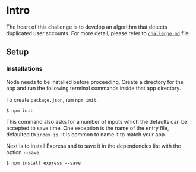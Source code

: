 # Intro

The heart of this challenge is to develop an algorithm that detects duplicated user accounts. For more detail, please refer to [`challenge.md`](./challenge.md) file.

## Setup

### Installations

Node needs to be installed before proceeding. Create a directory for the app and run the following terminal commands inside that app directory.

To create `package.json`, run `npm init`.

```
$ npm init
```

This command also asks for a number of inputs which the defaults can be accepted to save time. One exception is the name of the entry file, defaulted to `index.js`. It is common to name it to match your app.

Next is to install Express and to save it in the dependencies list with the option `--save`. 

```
$ npm install express --save
```
